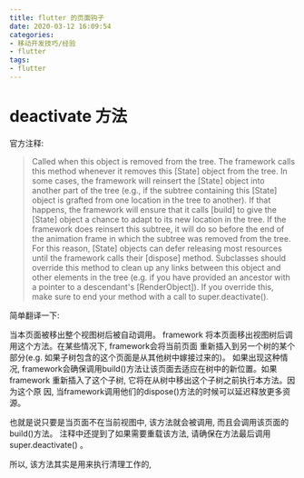 ```yaml
---
title: flutter 的页面钩子
date: 2020-03-12 16:09:54
categories:
- 移动开发技巧/经验
- flutter
tags:
- flutter
---
```


# deactivate 方法

官方注释:

> Called when this object is removed from the tree.
The framework calls this method whenever it removes this [State] object
from the tree. In some cases, the framework will reinsert the [State]
object into another part of the tree (e.g., if the subtree containing this
[State] object is grafted from one location in the tree to another). If
that happens, the framework will ensure that it calls [build] to give the
[State] object a chance to adapt to its new location in the tree. If
the framework does reinsert this subtree, it will do so before the end of
the animation frame in which the subtree was removed from the tree. For
this reason, [State] objects can defer releasing most resources until the
framework calls their [dispose] method.
Subclasses should override this method to clean up any links between
this object and other elements in the tree (e.g. if you have provided an
ancestor with a pointer to a descendant's [RenderObject]).
If you override this, make sure to end your method with a call to
super.deactivate().

简单翻译一下:

当本页面被移出整个视图树后被自动调用。
framework 将本页面移出视图树后调用这个方法。在某些情况下, framework会将当前页面
重新插入到另一个树的某个部分(e.g. 如果子树包含的这个页面是从其他树中嫁接过来的)。
如果出现这种情况, framework会确保调用build()方法让该页面去适应在树中的新位置。如果
framework 重新插入了这个子树, 它将在从树中移出这个子树之前执行本方法。因为这个原
因, 当framework调用他们的dispose()方法的时候可以延迟释放更多资源。

也就是说只要是当页面不在当前视图中, 该方法就会被调用, 而且会调用该页面的build()方法。
注释中还提到了如果需要重载该方法, 请确保在方法最后调用 super.deactivate() 。

所以, 该方法其实是用来执行清理工作的, 
